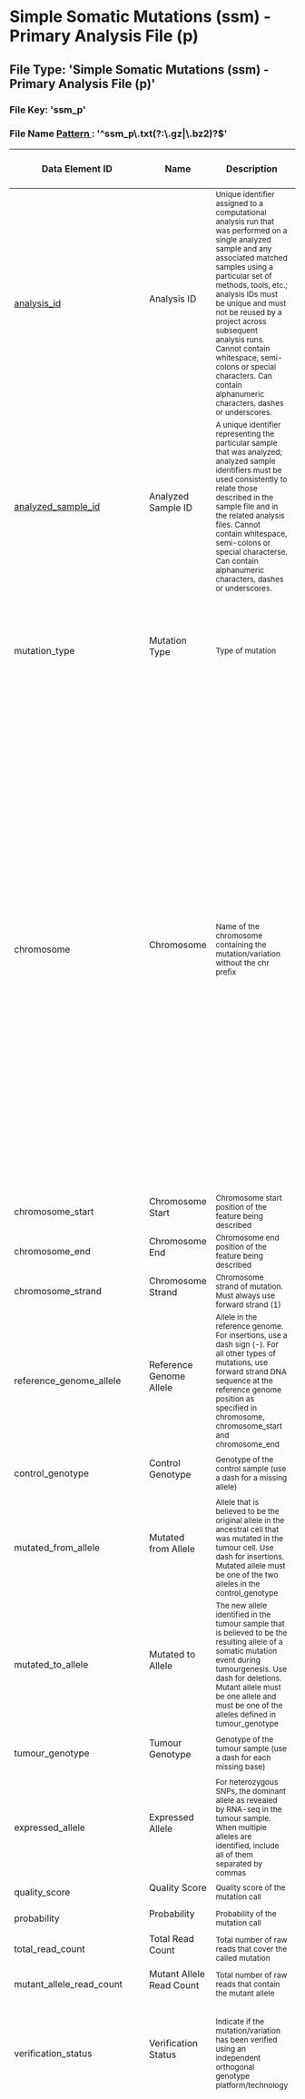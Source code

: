 <h1 class="title">
 Simple Somatic Mutations (ssm) - Primary Analysis File (p)
</h1>
<div id="content-group" class="content-group row nested " style="width:100%">
 <div id="content-group-inner" class="content-group-inner inner">
  <div id="content-region" class="content-region row nested">
   <div id="content-region-inner" class="content-region-inner inner">
    <a name="main-content-area" id="main-content-area">
    </a>
    <div id="content-inner" class="content-inner block">
     <div id="content-inner-inner" class="content-inner-inner inner">
      <div id="content-content" class="content-content">
       <div id="node-6286" class="node odd full-node node-type-book">
        <div class="inner">
         <div class="content clearfix">
          <div class="file-spec">
           <h2>
            <a name="Simple Somatic Mutations ssm - Primary Analysis File p">
            </a>
            File Type: &#39;Simple Somatic Mutations (ssm) - Primary Analysis File (p)&#39;
           </h2>
           <h3>
            File Key: &#39;ssm_p&#39;
           </h3>
           <h3>
            File Name
            <a href="https://docs.oracle.com/javase/6/docs/api/java/util/regex/Pattern.html#sum" target="_blank">
             Pattern
            </a>
            : &#39;^ssm_p\.txt(?:\.gz|\.bz2)?$&#39;
           </h3>
           <div class="preamble">
           </div>
           <table class="table table-condensed table-hover sortable">
            <thead>
             <tr>
              <th sortkey="0" value="Data Element ID">
               Data Element ID
              </th>
              <th sortkey="1" value="Name">
               Name
              </th>
              <th sortkey="2" value="Description">
               Description
              </th>
              <th sortkey="3" value="Data Type">
               Data Type
              </th>
              <th sortkey="4" value="CV Codes">
               CV Codes
              </th>
              <th sortkey="5" value="Required?">
               Required?
              </th>
              <th sortkey="6" value="N/A Code Valid?">
               N/A Code Valid?
              </th>
              <th sortkey="7" value="Controlled Access?">
               Controlled Access?
              </th>
              <th sortkey="8" value="Regexp">
               Regexp
              </th>
              <th sortkey="9" value="Example">
               Example
              </th>
             </tr>
            </thead>
            <tbody>
             <tr class="identifier-element success pbi-avoid">
              <td class="element-name" value="analysis_id">
               <a href="#ssm_p">
                analysis_id
               </a>
              </td>
              <td class="element-display-name" value="Analysis ID&lt;/p&gt;
&lt;p&gt;">
               Analysis ID
               <p>
               </p>
              </td>
              <td class="element-description" value="Unique identifier assigned to a computational analysis run that was performed on a single analyzed sample and any associated matched samples using a particular set of methods, tools, etc.; analysis IDs must be unique and must not be reused by a project across subsequent analysis runs. Cannot contain whitespace, semi-colons or special characters. Can contain alphanumeric characters, dashes or underscores.">
               <small>
                Unique identifier assigned to a computational analysis run that was performed on a single analyzed sample and any associated matched samples using a particular set of methods, tools, etc.; analysis IDs must be unique and must not be reused by a project across subsequent analysis runs. Cannot contain whitespace, semi-colons or special characters. Can contain alphanumeric characters, dashes or underscores.
               </small>
              </td>
              <td class="datatype text" value="TEXT">
               TEXT
              </td>
              <td class="codes na" value="N/A">
               N/A
              </td>
              <td class="bool istrue" value="Required">
               <span title="Data element requires a value" class="label label-success">
                Required
               </span>
              </td>
              <td class="bool isfalse" value="N/A Invalid">
               <span title="INVALID if value set to codes -888 (N/A) or -777 (Verified Unknown)" class="label label-important">
                N/A Invalid
               </span>
              </td>
              <td class="bool isfalse" value="Open Access">
               <span title="Open access data element" class="label label-success">
                Open Access
               </span>
              </td>
              <td class="element-regexp" value="^([\w+\-\_]+)$">
               <small>
                ^([\w+\-\_]+)$
               </small>
              </td>
              <td class="element-example" value="hnc_12 CCG_34_94583 BRCA47832-3239">
               <small>
                <ul>
                 <li>
                  hnc_12
                 </li>
                 <li>
                  CCG_34_94583
                 </li>
                 <li>
                  BRCA47832-3239
                 </li>
                </ul>
                <p>
                </p>
               </small>
              </td>
             </tr>
             <tr class="identifier-element success pbi-avoid">
              <td class="element-name" value="analyzed_sample_id">
               <a href="#sample">
                analyzed_sample_id
               </a>
              </td>
              <td class="element-display-name" value="Analyzed Sample ID&lt;/p&gt;
&lt;p&gt;">
               Analyzed Sample ID
               <p>
               </p>
              </td>
              <td class="element-description" value="A unique identifier representing the particular sample that was analyzed; analyzed sample identifiers must be used consistently to relate those described in the sample file and in the related analysis files. Cannot contain whitespace, semi-colons or special characterse. Can contain alphanumeric characters, dashes or underscores.">
               <small>
                A unique identifier representing the particular sample that was analyzed; analyzed sample identifiers must be used consistently to relate those described in the sample file and in the related analysis files. Cannot contain whitespace, semi-colons or special characterse. Can contain alphanumeric characters, dashes or underscores.
               </small>
              </td>
              <td class="datatype text" value="TEXT">
               TEXT
              </td>
              <td class="codes na" value="N/A">
               N/A
              </td>
              <td class="bool istrue" value="Required">
               <span title="Data element requires a value" class="label label-success">
                Required
               </span>
              </td>
              <td class="bool isfalse" value="N/A Invalid">
               <span title="INVALID if value set to codes -888 (N/A) or -777 (Verified Unknown)" class="label label-important">
                N/A Invalid
               </span>
              </td>
              <td class="bool isfalse" value="Open Access">
               <span title="Open access data element" class="label label-success">
                Open Access
               </span>
              </td>
              <td class="element-regexp" value="^([\w+\-\_]+)$">
               <small>
                ^([\w+\-\_]+)$
               </small>
              </td>
              <td class="element-example" value="hnc_12 CCG_34_94583 BRCA47832-3239">
               <small>
                <ul>
                 <li>
                  hnc_12
                 </li>
                 <li>
                  CCG_34_94583
                 </li>
                 <li>
                  BRCA47832-3239
                 </li>
                </ul>
                <p>
                </p>
               </small>
              </td>
             </tr>
             <tr class="required-element info pbi-avoid">
              <td class="element-name" value="mutation_type">
               mutation_type
              </td>
              <td class="element-display-name" value="Mutation Type&lt;/p&gt;
&lt;p&gt;">
               Mutation Type
               <p>
               </p>
              </td>
              <td class="element-description" value="Type of mutation">
               <small>
                Type of mutation
               </small>
              </td>
              <td class="datatype cv" value="CV">
               CV
              </td>
              <td class="codes inplace" value="[ssm_p.0.mutation_type.v1]1single base substitution2insertion of &lt;=200bp3deletion of &lt;=200bp4multiple base substitution (&gt;=2bp and &lt;=200bp)">
               <div class="link">
                <small>
                 [
                 <a href="#ssm_p.0.mutation_type.v1">
                  ssm_p.0.mutation_type.v1
                 </a>
                 ]
                </small>
               </div>
               <div class="list">
                <dl class="codes-list" title="ssm_p.0.mutation_type.v1">
                 <dt>
                  <small>
                   1
                  </small>
                 </dt>
                 <dd>
                  <small>
                   single base substitution
                  </small>
                 </dd>
                 <dt>
                  <small>
                   2
                  </small>
                 </dt>
                 <dd>
                  <small>
                   insertion of &lt;=200bp
                  </small>
                 </dd>
                 <dt>
                  <small>
                   3
                  </small>
                 </dt>
                 <dd>
                  <small>
                   deletion of &lt;=200bp
                  </small>
                 </dd>
                 <dt>
                  <small>
                   4
                  </small>
                 </dt>
                 <dd>
                  <small>
                   multiple base substitution (&gt;=2bp and &lt;=200bp)
                  </small>
                 </dd>
                </dl>
               </div>
              </td>
              <td class="bool istrue" value="Required">
               <span title="Data element requires a value" class="label label-success">
                Required
               </span>
              </td>
              <td class="bool isfalse" value="N/A Invalid">
               <span title="INVALID if value set to codes -888 (N/A) or -777 (Verified Unknown)" class="label label-important">
                N/A Invalid
               </span>
              </td>
              <td class="bool isfalse" value="Open Access">
               <span title="Open access data element" class="label label-success">
                Open Access
               </span>
              </td>
              <td class="element-regexp" value="">
               <small>
               </small>
              </td>
              <td class="element-example" value="">
               <small>
                <ul>
                </ul>
                <p>
                </p>
               </small>
              </td>
             </tr>
             <tr class="required-element info pbi-avoid">
              <td class="element-name" value="chromosome">
               chromosome
              </td>
              <td class="element-display-name" value="Chromosome&lt;/p&gt;
&lt;p&gt;">
               Chromosome
               <p>
               </p>
              </td>
              <td class="element-description" value="Name of the chromosome containing the mutation/variation without the chr prefix">
               <small>
                Name of the chromosome containing the mutation/variation without the chr prefix
               </small>
              </td>
              <td class="datatype cv" value="CV">
               CV
              </td>
              <td class="codes appendix" value="[GLOBAL.0.chromosome.v3]YYXXMTMT1122334455667788991010111112121313141415151616171718181919202021212222">
               <div class="link">
                <small>
                 [
                 <a href="#GLOBAL.0.chromosome.v3">
                  GLOBAL.0.chromosome.v3
                 </a>
                 ]
                </small>
               </div>
               <div class="list">
                <dl class="codes-list" title="GLOBAL.0.chromosome.v3">
                 <dt>
                  <small>
                   Y
                  </small>
                 </dt>
                 <dd>
                  <small>
                   Y
                  </small>
                 </dd>
                 <dt>
                  <small>
                   X
                  </small>
                 </dt>
                 <dd>
                  <small>
                   X
                  </small>
                 </dd>
                 <dt>
                  <small>
                   MT
                  </small>
                 </dt>
                 <dd>
                  <small>
                   MT
                  </small>
                 </dd>
                 <dt>
                  <small>
                   1
                  </small>
                 </dt>
                 <dd>
                  <small>
                   1
                  </small>
                 </dd>
                 <dt>
                  <small>
                   2
                  </small>
                 </dt>
                 <dd>
                  <small>
                   2
                  </small>
                 </dd>
                 <dt>
                  <small>
                   3
                  </small>
                 </dt>
                 <dd>
                  <small>
                   3
                  </small>
                 </dd>
                 <dt>
                  <small>
                   4
                  </small>
                 </dt>
                 <dd>
                  <small>
                   4
                  </small>
                 </dd>
                 <dt>
                  <small>
                   5
                  </small>
                 </dt>
                 <dd>
                  <small>
                   5
                  </small>
                 </dd>
                 <dt>
                  <small>
                   6
                  </small>
                 </dt>
                 <dd>
                  <small>
                   6
                  </small>
                 </dd>
                 <dt>
                  <small>
                   7
                  </small>
                 </dt>
                 <dd>
                  <small>
                   7
                  </small>
                 </dd>
                 <dt>
                  <small>
                   8
                  </small>
                 </dt>
                 <dd>
                  <small>
                   8
                  </small>
                 </dd>
                 <dt>
                  <small>
                   9
                  </small>
                 </dt>
                 <dd>
                  <small>
                   9
                  </small>
                 </dd>
                 <dt>
                  <small>
                   10
                  </small>
                 </dt>
                 <dd>
                  <small>
                   10
                  </small>
                 </dd>
                 <dt>
                  <small>
                   11
                  </small>
                 </dt>
                 <dd>
                  <small>
                   11
                  </small>
                 </dd>
                 <dt>
                  <small>
                   12
                  </small>
                 </dt>
                 <dd>
                  <small>
                   12
                  </small>
                 </dd>
                 <dt>
                  <small>
                   13
                  </small>
                 </dt>
                 <dd>
                  <small>
                   13
                  </small>
                 </dd>
                 <dt>
                  <small>
                   14
                  </small>
                 </dt>
                 <dd>
                  <small>
                   14
                  </small>
                 </dd>
                 <dt>
                  <small>
                   15
                  </small>
                 </dt>
                 <dd>
                  <small>
                   15
                  </small>
                 </dd>
                 <dt>
                  <small>
                   16
                  </small>
                 </dt>
                 <dd>
                  <small>
                   16
                  </small>
                 </dd>
                 <dt>
                  <small>
                   17
                  </small>
                 </dt>
                 <dd>
                  <small>
                   17
                  </small>
                 </dd>
                 <dt>
                  <small>
                   18
                  </small>
                 </dt>
                 <dd>
                  <small>
                   18
                  </small>
                 </dd>
                 <dt>
                  <small>
                   19
                  </small>
                 </dt>
                 <dd>
                  <small>
                   19
                  </small>
                 </dd>
                 <dt>
                  <small>
                   20
                  </small>
                 </dt>
                 <dd>
                  <small>
                   20
                  </small>
                 </dd>
                 <dt>
                  <small>
                   21
                  </small>
                 </dt>
                 <dd>
                  <small>
                   21
                  </small>
                 </dd>
                 <dt>
                  <small>
                   22
                  </small>
                 </dt>
                 <dd>
                  <small>
                   22
                  </small>
                 </dd>
                </dl>
               </div>
              </td>
              <td class="bool istrue" value="Required">
               <span title="Data element requires a value" class="label label-success">
                Required
               </span>
              </td>
              <td class="bool isfalse" value="N/A Invalid">
               <span title="INVALID if value set to codes -888 (N/A) or -777 (Verified Unknown)" class="label label-important">
                N/A Invalid
               </span>
              </td>
              <td class="bool isfalse" value="Open Access">
               <span title="Open access data element" class="label label-success">
                Open Access
               </span>
              </td>
              <td class="element-regexp" value="">
               <small>
               </small>
              </td>
              <td class="element-example" value="">
               <small>
                <ul>
                </ul>
                <p>
                </p>
               </small>
              </td>
             </tr>
             <tr class="required-element info pbi-avoid">
              <td class="element-name" value="chromosome_start">
               chromosome_start
              </td>
              <td class="element-display-name" value="Chromosome Start&lt;/p&gt;
&lt;p&gt;">
               Chromosome Start
               <p>
               </p>
              </td>
              <td class="element-description" value="Chromosome start position of the feature being described">
               <small>
                Chromosome start position of the feature being described
               </small>
              </td>
              <td class="datatype integer" value="INTEGER">
               INTEGER
              </td>
              <td class="codes na" value="N/A">
               N/A
              </td>
              <td class="bool istrue" value="Required">
               <span title="Data element requires a value" class="label label-success">
                Required
               </span>
              </td>
              <td class="bool isfalse" value="N/A Invalid">
               <span title="INVALID if value set to codes -888 (N/A) or -777 (Verified Unknown)" class="label label-important">
                N/A Invalid
               </span>
              </td>
              <td class="bool isfalse" value="Open Access">
               <span title="Open access data element" class="label label-success">
                Open Access
               </span>
              </td>
              <td class="element-regexp" value="^(\d+)$">
               <small>
                ^(\d+)$
               </small>
              </td>
              <td class="element-example" value="405343492">
               <small>
                <ul>
                 <li>
                  405343492
                 </li>
                </ul>
                <p>
                </p>
               </small>
              </td>
             </tr>
             <tr class="required-element info pbi-avoid">
              <td class="element-name" value="chromosome_end">
               chromosome_end
              </td>
              <td class="element-display-name" value="Chromosome End&lt;/p&gt;
&lt;p&gt;">
               Chromosome End
               <p>
               </p>
              </td>
              <td class="element-description" value="Chromosome end position of the feature being described">
               <small>
                Chromosome end position of the feature being described
               </small>
              </td>
              <td class="datatype integer" value="INTEGER">
               INTEGER
              </td>
              <td class="codes na" value="N/A">
               N/A
              </td>
              <td class="bool istrue" value="Required">
               <span title="Data element requires a value" class="label label-success">
                Required
               </span>
              </td>
              <td class="bool isfalse" value="N/A Invalid">
               <span title="INVALID if value set to codes -888 (N/A) or -777 (Verified Unknown)" class="label label-important">
                N/A Invalid
               </span>
              </td>
              <td class="bool isfalse" value="Open Access">
               <span title="Open access data element" class="label label-success">
                Open Access
               </span>
              </td>
              <td class="element-regexp" value="^(\d+)$">
               <small>
                ^(\d+)$
               </small>
              </td>
              <td class="element-example" value="405343499">
               <small>
                <ul>
                 <li>
                  405343499
                 </li>
                </ul>
                <p>
                </p>
               </small>
              </td>
             </tr>
             <tr class="required-element info pbi-avoid">
              <td class="element-name" value="chromosome_strand">
               chromosome_strand
              </td>
              <td class="element-display-name" value="Chromosome Strand&lt;/p&gt;
&lt;p&gt;">
               Chromosome Strand
               <p>
               </p>
              </td>
              <td class="element-description" value="Chromosome strand of mutation. Must always use forward strand (1)">
               <small>
                Chromosome strand of mutation. Must always use forward strand (1)
               </small>
              </td>
              <td class="datatype integer" value="INTEGER">
               INTEGER
              </td>
              <td class="codes na" value="N/A">
               N/A
              </td>
              <td class="bool istrue" value="Required">
               <span title="Data element requires a value" class="label label-success">
                Required
               </span>
              </td>
              <td class="bool isfalse" value="N/A Invalid">
               <span title="INVALID if value set to codes -888 (N/A) or -777 (Verified Unknown)" class="label label-important">
                N/A Invalid
               </span>
              </td>
              <td class="bool isfalse" value="Open Access">
               <span title="Open access data element" class="label label-success">
                Open Access
               </span>
              </td>
              <td class="element-regexp" value="^(1)$">
               <small>
                ^(1)$
               </small>
              </td>
              <td class="element-example" value="1">
               <small>
                <ul>
                 <li>
                  1
                 </li>
                </ul>
                <p>
                </p>
               </small>
              </td>
             </tr>
             <tr class="required-element info pbi-avoid">
              <td class="element-name" value="reference_genome_allele">
               reference_genome_allele
              </td>
              <td class="element-display-name" value="Reference Genome Allele&lt;/p&gt;
&lt;p&gt;">
               Reference Genome Allele
               <p>
               </p>
              </td>
              <td class="element-description" value="Allele in the reference genome. For insertions, use a dash sign (-). For all other types of mutations, use forward strand DNA sequence at the reference genome position as specified in chromosome, chromosome_start and chromosome_end">
               <small>
                Allele in the reference genome. For insertions, use a dash sign (-). For all other types of mutations, use forward strand DNA sequence at the reference genome position as specified in chromosome, chromosome_start and chromosome_end
               </small>
              </td>
              <td class="datatype text" value="TEXT">
               TEXT
              </td>
              <td class="codes na" value="N/A">
               N/A
              </td>
              <td class="bool istrue" value="Required">
               <span title="Data element requires a value" class="label label-success">
                Required
               </span>
              </td>
              <td class="bool isfalse" value="N/A Invalid">
               <span title="INVALID if value set to codes -888 (N/A) or -777 (Verified Unknown)" class="label label-important">
                N/A Invalid
               </span>
              </td>
              <td class="bool isfalse" value="Open Access">
               <span title="Open access data element" class="label label-success">
                Open Access
               </span>
              </td>
              <td class="element-regexp" value="(?iu)^([ATGC\-]+$){1,200}">
               <small>
                (?iu)^([ATGC\-]+$){1,200}
               </small>
              </td>
              <td class="element-example" value="GA - TCTT">
               <small>
                <ul>
                 <li>
                  GA
                 </li>
                 <li>
                  -
                 </li>
                 <li>
                  TCTT
                 </li>
                </ul>
                <p>
                </p>
               </small>
              </td>
             </tr>
             <tr class="required-element info pbi-avoid">
              <td class="element-name" value="control_genotype">
               control_genotype
              </td>
              <td class="element-display-name" value="Control Genotype&lt;/p&gt;
&lt;p&gt;">
               Control Genotype
               <p>
               </p>
              </td>
              <td class="element-description" value="Genotype of the control sample (use a dash for a missing allele)">
               <small>
                Genotype of the control sample (use a dash for a missing allele)
               </small>
              </td>
              <td class="datatype text" value="TEXT">
               TEXT
              </td>
              <td class="codes na" value="N/A">
               N/A
              </td>
              <td class="bool istrue" value="Required">
               <span title="Data element requires a value" class="label label-success">
                Required
               </span>
              </td>
              <td class="bool isfalse" value="N/A Invalid">
               <span title="INVALID if value set to codes -888 (N/A) or -777 (Verified Unknown)" class="label label-important">
                N/A Invalid
               </span>
              </td>
              <td class="bool istrue" value="Controlled">
               <span title="Controlled access data element" class="label label-important">
                Controlled
               </span>
              </td>
              <td class="element-regexp" value="(?iu)^([ATGC\-]+/[ATGC\-]+)$">
               <small>
                (?iu)^([ATGC\-]+/[ATGC\-]+)$
               </small>
              </td>
              <td class="element-example" value="GA/GA -/- TCTT/TCTT">
               <small>
                <ul>
                 <li>
                  GA/GA
                 </li>
                 <li>
                  -/-
                 </li>
                 <li>
                  TCTT/TCTT
                 </li>
                </ul>
                <p>
                </p>
               </small>
              </td>
             </tr>
             <tr class="required-element info pbi-avoid">
              <td class="element-name" value="mutated_from_allele">
               mutated_from_allele
              </td>
              <td class="element-display-name" value="Mutated from Allele&lt;/p&gt;
&lt;p&gt;">
               Mutated from Allele
               <p>
               </p>
              </td>
              <td class="element-description" value="Allele that is believed to be the original allele in the ancestral cell that was mutated in the tumour cell. Use dash for insertions. Mutated allele must be one of the two alleles in the control_genotype">
               <small>
                Allele that is believed to be the original allele in the ancestral cell that was mutated in the tumour cell. Use dash for insertions. Mutated allele must be one of the two alleles in the control_genotype
               </small>
              </td>
              <td class="datatype text" value="TEXT">
               TEXT
              </td>
              <td class="codes na" value="N/A">
               N/A
              </td>
              <td class="bool istrue" value="Required">
               <span title="Data element requires a value" class="label label-success">
                Required
               </span>
              </td>
              <td class="bool isfalse" value="N/A Invalid">
               <span title="INVALID if value set to codes -888 (N/A) or -777 (Verified Unknown)" class="label label-important">
                N/A Invalid
               </span>
              </td>
              <td class="bool istrue" value="Controlled">
               <span title="Controlled access data element" class="label label-important">
                Controlled
               </span>
              </td>
              <td class="element-regexp" value="(?iu)^([ATGC\-]+$){1,200}">
               <small>
                (?iu)^([ATGC\-]+$){1,200}
               </small>
              </td>
              <td class="element-example" value="GA - TCTT">
               <small>
                <ul>
                 <li>
                  GA
                 </li>
                 <li>
                  -
                 </li>
                 <li>
                  TCTT
                 </li>
                </ul>
                <p>
                </p>
               </small>
              </td>
             </tr>
             <tr class="required-element info pbi-avoid">
              <td class="element-name" value="mutated_to_allele">
               mutated_to_allele
              </td>
              <td class="element-display-name" value="Mutated to Allele&lt;/p&gt;
&lt;p&gt;">
               Mutated to Allele
               <p>
               </p>
              </td>
              <td class="element-description" value="The new allele identified in the tumour sample that is believed to be the resulting allele of a somatic mutation event during tumourgenesis. Use dash for deletions. Mutant allele must be one allele and must be one of the alleles defined in tumour_genotype">
               <small>
                The new allele identified in the tumour sample that is believed to be the resulting allele of a somatic mutation event during tumourgenesis. Use dash for deletions. Mutant allele must be one allele and must be one of the alleles defined in tumour_genotype
               </small>
              </td>
              <td class="datatype text" value="TEXT">
               TEXT
              </td>
              <td class="codes na" value="N/A">
               N/A
              </td>
              <td class="bool istrue" value="Required">
               <span title="Data element requires a value" class="label label-success">
                Required
               </span>
              </td>
              <td class="bool isfalse" value="N/A Invalid">
               <span title="INVALID if value set to codes -888 (N/A) or -777 (Verified Unknown)" class="label label-important">
                N/A Invalid
               </span>
              </td>
              <td class="bool isfalse" value="Open Access">
               <span title="Open access data element" class="label label-success">
                Open Access
               </span>
              </td>
              <td class="element-regexp" value="(?iu)^([ATGC\-]+$){1,200}">
               <small>
                (?iu)^([ATGC\-]+$){1,200}
               </small>
              </td>
              <td class="element-example" value="- T">
               <small>
                <ul>
                 <li>
                  -
                 </li>
                 <li>
                  T
                 </li>
                </ul>
                <p>
                </p>
               </small>
              </td>
             </tr>
             <tr class="required-element info pbi-avoid">
              <td class="element-name" value="tumour_genotype">
               tumour_genotype
              </td>
              <td class="element-display-name" value="Tumour Genotype&lt;/p&gt;
&lt;p&gt;">
               Tumour Genotype
               <p>
               </p>
              </td>
              <td class="element-description" value="Genotype of the tumour sample (use a dash for each missing base)">
               <small>
                Genotype of the tumour sample (use a dash for each missing base)
               </small>
              </td>
              <td class="datatype text" value="TEXT">
               TEXT
              </td>
              <td class="codes na" value="N/A">
               N/A
              </td>
              <td class="bool istrue" value="Required">
               <span title="Data element requires a value" class="label label-success">
                Required
               </span>
              </td>
              <td class="bool isfalse" value="N/A Invalid">
               <span title="INVALID if value set to codes -888 (N/A) or -777 (Verified Unknown)" class="label label-important">
                N/A Invalid
               </span>
              </td>
              <td class="bool istrue" value="Controlled">
               <span title="Controlled access data element" class="label label-important">
                Controlled
               </span>
              </td>
              <td class="element-regexp" value="(?iu)^([ATGC\-]+/[ATGC\-]+(([/{1}][ATGC\-]+){0,2})?+)$">
               <small>
                (?iu)^([ATGC\-]+/[ATGC\-]+(([/{1}][ATGC\-]+){0,2})?+)$
               </small>
              </td>
              <td class="element-example" value="GA/- -/T TCTT/-">
               <small>
                <ul>
                 <li>
                  GA/-
                 </li>
                 <li>
                  -/T
                 </li>
                 <li>
                  TCTT/-
                 </li>
                </ul>
                <p>
                </p>
               </small>
              </td>
             </tr>
             <tr class="required-element info pbi-avoid">
              <td class="element-name" value="expressed_allele">
               expressed_allele
              </td>
              <td class="element-display-name" value="Expressed Allele&lt;/p&gt;
&lt;p&gt;">
               Expressed Allele
               <p>
               </p>
              </td>
              <td class="element-description" value="For heterozygous SNPs, the dominant allele as revealed by RNA-seq in the tumour sample. When multiple alleles are identified, include all of them separated by commas">
               <small>
                For heterozygous SNPs, the dominant allele as revealed by RNA-seq in the tumour sample. When multiple alleles are identified, include all of them separated by commas
               </small>
              </td>
              <td class="datatype text" value="TEXT">
               TEXT
              </td>
              <td class="codes na" value="N/A">
               N/A
              </td>
              <td class="bool istrue" value="Required">
               <span title="Data element requires a value" class="label label-success">
                Required
               </span>
              </td>
              <td class="bool istrue" value="N/A Valid">
               <span title="VALID if value set to codes -888 (N/A) or -777 (Verified Unknown)" class="label label-success">
                N/A Valid
               </span>
              </td>
              <td class="bool istrue" value="Controlled">
               <span title="Controlled access data element" class="label label-important">
                Controlled
               </span>
              </td>
              <td class="element-regexp" value="(?iu)^([ATGC\-]+(([,{1}][ATGC\-]+){1,3})?+)$">
               <small>
                (?iu)^([ATGC\-]+(([,{1}][ATGC\-]+){1,3})?+)$
               </small>
              </td>
              <td class="element-example" value="ACGT">
               <small>
                <ul>
                 <li>
                  AC
                 </li>
                 <li>
                  GT
                 </li>
                </ul>
                <p>
                </p>
               </small>
              </td>
             </tr>
             <tr class="optional-element pbi-avoid">
              <td class="element-name" value="quality_score">
               quality_score
              </td>
              <td class="element-display-name" value="Quality Score&lt;/p&gt;
&lt;p&gt;">
               Quality Score
               <p>
               </p>
              </td>
              <td class="element-description" value="Quality score of the mutation call">
               <small>
                Quality score of the mutation call
               </small>
              </td>
              <td class="datatype decimal" value="DECIMAL">
               DECIMAL
              </td>
              <td class="codes na" value="N/A">
               N/A
              </td>
              <td class="bool isfalse" value="Optional">
               <span title="Value optional, VALID if value is set to NULL code -999" class="label">
                Optional
               </span>
              </td>
              <td class="bool isna" value="">
               <span class="label">
               </span>
              </td>
              <td class="bool isfalse" value="Open Access">
               <span title="Open access data element" class="label label-success">
                Open Access
               </span>
              </td>
              <td class="element-regexp" value="">
               <small>
               </small>
              </td>
              <td class="element-example" value="">
               <small>
                <ul>
                </ul>
                <p>
                </p>
               </small>
              </td>
             </tr>
             <tr class="optional-element pbi-avoid">
              <td class="element-name" value="probability">
               probability
              </td>
              <td class="element-display-name" value="Probability&lt;/p&gt;
&lt;p&gt;">
               Probability
               <p>
               </p>
              </td>
              <td class="element-description" value="Probability of the mutation call">
               <small>
                Probability of the mutation call
               </small>
              </td>
              <td class="datatype decimal" value="DECIMAL">
               DECIMAL
              </td>
              <td class="codes na" value="N/A">
               N/A
              </td>
              <td class="bool isfalse" value="Optional">
               <span title="Value optional, VALID if value is set to NULL code -999" class="label">
                Optional
               </span>
              </td>
              <td class="bool isna" value="">
               <span class="label">
               </span>
              </td>
              <td class="bool isfalse" value="Open Access">
               <span title="Open access data element" class="label label-success">
                Open Access
               </span>
              </td>
              <td class="element-regexp" value="">
               <small>
               </small>
              </td>
              <td class="element-example" value="">
               <small>
                <ul>
                </ul>
                <p>
                </p>
               </small>
              </td>
             </tr>
             <tr class="required-element info pbi-avoid">
              <td class="element-name" value="total_read_count">
               total_read_count
              </td>
              <td class="element-display-name" value="Total Read Count&lt;/p&gt;
&lt;p&gt;">
               Total Read Count
               <p>
               </p>
              </td>
              <td class="element-description" value="Total number of raw reads that cover the called mutation">
               <small>
                Total number of raw reads that cover the called mutation
               </small>
              </td>
              <td class="datatype integer" value="INTEGER">
               INTEGER
              </td>
              <td class="codes na" value="N/A">
               N/A
              </td>
              <td class="bool istrue" value="Required">
               <span title="Data element requires a value" class="label label-success">
                Required
               </span>
              </td>
              <td class="bool isfalse" value="N/A Invalid">
               <span title="INVALID if value set to codes -888 (N/A) or -777 (Verified Unknown)" class="label label-important">
                N/A Invalid
               </span>
              </td>
              <td class="bool isfalse" value="Open Access">
               <span title="Open access data element" class="label label-success">
                Open Access
               </span>
              </td>
              <td class="element-regexp" value="">
               <small>
               </small>
              </td>
              <td class="element-example" value="">
               <small>
                <ul>
                </ul>
                <p>
                </p>
               </small>
              </td>
             </tr>
             <tr class="required-element info pbi-avoid">
              <td class="element-name" value="mutant_allele_read_count">
               mutant_allele_read_count
              </td>
              <td class="element-display-name" value="Mutant Allele Read Count&lt;/p&gt;
&lt;p&gt;">
               Mutant Allele Read Count
               <p>
               </p>
              </td>
              <td class="element-description" value="Total number of raw reads that contain the mutant allele">
               <small>
                Total number of raw reads that contain the mutant allele
               </small>
              </td>
              <td class="datatype integer" value="INTEGER">
               INTEGER
              </td>
              <td class="codes na" value="N/A">
               N/A
              </td>
              <td class="bool istrue" value="Required">
               <span title="Data element requires a value" class="label label-success">
                Required
               </span>
              </td>
              <td class="bool isfalse" value="N/A Invalid">
               <span title="INVALID if value set to codes -888 (N/A) or -777 (Verified Unknown)" class="label label-important">
                N/A Invalid
               </span>
              </td>
              <td class="bool isfalse" value="Open Access">
               <span title="Open access data element" class="label label-success">
                Open Access
               </span>
              </td>
              <td class="element-regexp" value="">
               <small>
               </small>
              </td>
              <td class="element-example" value="">
               <small>
                <ul>
                </ul>
                <p>
                </p>
               </small>
              </td>
             </tr>
             <tr class="required-element info pbi-avoid">
              <td class="element-name" value="verification_status">
               verification_status
              </td>
              <td class="element-display-name" value="Verification Status&lt;/p&gt;
&lt;p&gt;">
               Verification Status
               <p>
               </p>
              </td>
              <td class="element-description" value="Indicate if the mutation/variation has been verified using an independent orthogonal genotype platform/technology">
               <small>
                Indicate if the mutation/variation has been verified using an independent orthogonal genotype platform/technology
               </small>
              </td>
              <td class="datatype cv" value="CV">
               CV
              </td>
              <td class="codes inplace" value="[GLOBAL.0.verification_status.v2]1tested and verified2not tested3tested and verified to be false4tested and inconclusive">
               <div class="link">
                <small>
                 [
                 <a href="#GLOBAL.0.verification_status.v2">
                  GLOBAL.0.verification_status.v2
                 </a>
                 ]
                </small>
               </div>
               <div class="list">
                <dl class="codes-list" title="GLOBAL.0.verification_status.v2">
                 <dt>
                  <small>
                   1
                  </small>
                 </dt>
                 <dd>
                  <small>
                   tested and verified
                  </small>
                 </dd>
                 <dt>
                  <small>
                   2
                  </small>
                 </dt>
                 <dd>
                  <small>
                   not tested
                  </small>
                 </dd>
                 <dt>
                  <small>
                   3
                  </small>
                 </dt>
                 <dd>
                  <small>
                   tested and verified to be false
                  </small>
                 </dd>
                 <dt>
                  <small>
                   4
                  </small>
                 </dt>
                 <dd>
                  <small>
                   tested and inconclusive
                  </small>
                 </dd>
                </dl>
               </div>
              </td>
              <td class="bool istrue" value="Required">
               <span title="Data element requires a value" class="label label-success">
                Required
               </span>
              </td>
              <td class="bool isfalse" value="N/A Invalid">
               <span title="INVALID if value set to codes -888 (N/A) or -777 (Verified Unknown)" class="label label-important">
                N/A Invalid
               </span>
              </td>
              <td class="bool isfalse" value="Open Access">
               <span title="Open access data element" class="label label-success">
                Open Access
               </span>
              </td>
              <td class="element-regexp" value="">
               <small>
               </small>
              </td>
              <td class="element-example" value="">
               <small>
                <ul>
                </ul>
                <p>
                </p>
               </small>
              </td>
             </tr>
             <tr class="required-element info pbi-avoid">
              <td class="element-name" value="verification_platform">
               verification_platform
              </td>
              <td class="element-display-name" value="Verification Platform&lt;/p&gt;
&lt;p&gt;">
               Verification Platform
               <p>
               </p>
              </td>
              <td class="element-description" value="Identifier of orthogonal platform or technology used to confirm that the mutation/variant is true; identifier should be taken from controlled vocabulary list of platforms recognized by the DCC and should directly correspond to the particular technology (including version) used. If no appropriate term exists for a given platform, please contact the DCC to request an addition to the CV terms.">
               <small>
                Identifier of orthogonal platform or technology used to confirm that the mutation/variant is true; identifier should be taken from controlled vocabulary list of platforms recognized by the DCC and should directly correspond to the particular technology (including version) used. If no appropriate term exists for a given platform, please contact the DCC to request an addition to the CV terms.
               </small>
              </td>
              <td class="datatype cv" value="CV">
               CV
              </td>
              <td class="codes appendix" value="[GLOBAL.0.platform.v1]1PCR2qPCR3capillary sequencing4SOLiD sequencing5Illumina GA sequencing6454 sequencing7Helicos sequencing8Affymetrix Genome-Wide Human SNP Array 6.09Affymetrix Genome-Wide Human SNP Array 5.010Affymetrix Mapping 100K Array Set11Affymetrix Mapping 500K Array Set12Affymetrix Mapping 10K 2.0 Array Set13Affymetrix EMET Plus Premier Pack14Agilent Whole Human Genome Oligo Microarray Kit15Agilent Human Genome 244A16Agilent Human Genome 105A17Agilent Human CNV Association 2x105K18Agilent Human Genome 44K19Agilent Human CGH 1x1M20Agilent Human CGH 2x400K21Agilent Human CGH 4x180K22Agilent Human CGH 8x60K23Agilent Human CNV 2x400K24Agilent Human miRNA Microarray Kit (v2)25Agilent Human CpG Island Microarray Kit26Agilent Human Promoter ChIP-on-chip Microarray Set27Agilent Human SpliceArray28Illumina human1m-duo29Illumina human660w-quad30Illumina humancytosnp-1231Illumina human510s-duo32Illumina humanmethylation2733Illumina goldengate methylation34Illumina HumanHT-12 v4.0 beadchip35Illumina HumanWG-6 v3.0 beadchip36Illumina HumanRef-8 v3.0 beadchip37Illumina microRNA Expression Profiling Panel38Illumina humanht-1639Illumina humanht-1740Nimblegen Human CGH 3x720 Whole-Genome v3.0 Array41Nimblegen Human CGH 2.1M Whole-Genome v2.0D Array42Nimblegen Gene Expression 385K43Nimblegen Gene Expression 4x72K44Nimblegen Gene Expression 12x135K45Nimblegen Human Methylation 2.1M Whole-Genome sets46Nimblegen Human Methylation 385K Whole-Genome sets47Nimblegen CGS48Illumina Human1M OmniQuad chip49PCR and capillary sequencing50Custom-designed gene expression array51Affymetrix HT Human Genome U133A Array Plate Set52Agilent 244K Custom Gene Expression G4502A-07-153Agilent 244K Custom Gene Expression G4502A-07-254Agilent 244K Custom Gene Expression G4502A-07-355Agilent Human Genome CGH Custom Microaary 2x415K56Affymetrix Human U133 Plus PM57Affymetrix Human U133 Plus 2.058Affymetrix Human Exon 1.0 ST59Almac Human CRC60Illumina HiSeq61Affymetrix Human MIP 330K62Affymetrix Human Gene 1.0 ST63Illumina Human Omni1-Quad beadchip64Sequenom MassARRAY65Custom-designed cDNA array66Illumina HumanHap55067Ion Torrent PGM68Illumina GoldenGate Methylation Cancer Panel I69Illumina Infinium HumanMethylation45070Agilent 8 x 15K Human miRNA-specific microarray71M.D. Anderson Reverse Phase Protein Array Core72Microsatellite Instability Analysis73Agilent 244K Custom Gene Expression G4502A-0774Illumina HumanCNV370-Duo v1.0 BeadChip75Illumina HumanOmniExpress BeadChip76PacBio RS sequencing77Affymetrix OncoScan FFPE Express 2.078Illumina MiSeq Personal Sequencer79Affymetrix Human Genome U219 Array Plate80HumanOmni2.5-8 BeadChip Kit">
               <div class="link">
                <small>
                 [
                 <a href="#GLOBAL.0.platform.v1">
                  GLOBAL.0.platform.v1
                 </a>
                 ]
                </small>
               </div>
               <div class="list">
                <dl class="codes-list" title="GLOBAL.0.platform.v1">
                 <dt>
                  <small>
                   1
                  </small>
                 </dt>
                 <dd>
                  <small>
                   PCR
                  </small>
                 </dd>
                 <dt>
                  <small>
                   2
                  </small>
                 </dt>
                 <dd>
                  <small>
                   qPCR
                  </small>
                 </dd>
                 <dt>
                  <small>
                   3
                  </small>
                 </dt>
                 <dd>
                  <small>
                   capillary sequencing
                  </small>
                 </dd>
                 <dt>
                  <small>
                   4
                  </small>
                 </dt>
                 <dd>
                  <small>
                   SOLiD sequencing
                  </small>
                 </dd>
                 <dt>
                  <small>
                   5
                  </small>
                 </dt>
                 <dd>
                  <small>
                   Illumina GA sequencing
                  </small>
                 </dd>
                 <dt>
                  <small>
                   6
                  </small>
                 </dt>
                 <dd>
                  <small>
                   454 sequencing
                  </small>
                 </dd>
                 <dt>
                  <small>
                   7
                  </small>
                 </dt>
                 <dd>
                  <small>
                   Helicos sequencing
                  </small>
                 </dd>
                 <dt>
                  <small>
                   8
                  </small>
                 </dt>
                 <dd>
                  <small>
                   Affymetrix Genome-Wide Human SNP Array 6.0
                  </small>
                 </dd>
                 <dt>
                  <small>
                   9
                  </small>
                 </dt>
                 <dd>
                  <small>
                   Affymetrix Genome-Wide Human SNP Array 5.0
                  </small>
                 </dd>
                 <dt>
                  <small>
                   10
                  </small>
                 </dt>
                 <dd>
                  <small>
                   Affymetrix Mapping 100K Array Set
                  </small>
                 </dd>
                 <dt>
                  <small>
                   11
                  </small>
                 </dt>
                 <dd>
                  <small>
                   Affymetrix Mapping 500K Array Set
                  </small>
                 </dd>
                 <dt>
                  <small>
                   12
                  </small>
                 </dt>
                 <dd>
                  <small>
                   Affymetrix Mapping 10K 2.0 Array Set
                  </small>
                 </dd>
                 <dt>
                  <small>
                   13
                  </small>
                 </dt>
                 <dd>
                  <small>
                   Affymetrix EMET Plus Premier Pack
                  </small>
                 </dd>
                 <dt>
                  <small>
                   14
                  </small>
                 </dt>
                 <dd>
                  <small>
                   Agilent Whole Human Genome Oligo Microarray Kit
                  </small>
                 </dd>
                 <dt>
                  <small>
                   15
                  </small>
                 </dt>
                 <dd>
                  <small>
                   Agilent Human Genome 244A
                  </small>
                 </dd>
                 <dt>
                  <small>
                   16
                  </small>
                 </dt>
                 <dd>
                  <small>
                   Agilent Human Genome 105A
                  </small>
                 </dd>
                 <dt>
                  <small>
                   17
                  </small>
                 </dt>
                 <dd>
                  <small>
                   Agilent Human CNV Association 2x105K
                  </small>
                 </dd>
                 <dt>
                  <small>
                   18
                  </small>
                 </dt>
                 <dd>
                  <small>
                   Agilent Human Genome 44K
                  </small>
                 </dd>
                 <dt>
                  <small>
                   19
                  </small>
                 </dt>
                 <dd>
                  <small>
                   Agilent Human CGH 1x1M
                  </small>
                 </dd>
                 <dt>
                  <small>
                   20
                  </small>
                 </dt>
                 <dd>
                  <small>
                   Agilent Human CGH 2x400K
                  </small>
                 </dd>
                 <dt>
                  <small>
                   21
                  </small>
                 </dt>
                 <dd>
                  <small>
                   Agilent Human CGH 4x180K
                  </small>
                 </dd>
                 <dt>
                  <small>
                   22
                  </small>
                 </dt>
                 <dd>
                  <small>
                   Agilent Human CGH 8x60K
                  </small>
                 </dd>
                 <dt>
                  <small>
                   23
                  </small>
                 </dt>
                 <dd>
                  <small>
                   Agilent Human CNV 2x400K
                  </small>
                 </dd>
                 <dt>
                  <small>
                   24
                  </small>
                 </dt>
                 <dd>
                  <small>
                   Agilent Human miRNA Microarray Kit (v2)
                  </small>
                 </dd>
                 <dt>
                  <small>
                   25
                  </small>
                 </dt>
                 <dd>
                  <small>
                   Agilent Human CpG Island Microarray Kit
                  </small>
                 </dd>
                 <dt>
                  <small>
                   26
                  </small>
                 </dt>
                 <dd>
                  <small>
                   Agilent Human Promoter ChIP-on-chip Microarray Set
                  </small>
                 </dd>
                 <dt>
                  <small>
                   27
                  </small>
                 </dt>
                 <dd>
                  <small>
                   Agilent Human SpliceArray
                  </small>
                 </dd>
                 <dt>
                  <small>
                   28
                  </small>
                 </dt>
                 <dd>
                  <small>
                   Illumina human1m-duo
                  </small>
                 </dd>
                 <dt>
                  <small>
                   29
                  </small>
                 </dt>
                 <dd>
                  <small>
                   Illumina human660w-quad
                  </small>
                 </dd>
                 <dt>
                  <small>
                   30
                  </small>
                 </dt>
                 <dd>
                  <small>
                   Illumina humancytosnp-12
                  </small>
                 </dd>
                 <dt>
                  <small>
                   31
                  </small>
                 </dt>
                 <dd>
                  <small>
                   Illumina human510s-duo
                  </small>
                 </dd>
                 <dt>
                  <small>
                   32
                  </small>
                 </dt>
                 <dd>
                  <small>
                   Illumina humanmethylation27
                  </small>
                 </dd>
                 <dt>
                  <small>
                   33
                  </small>
                 </dt>
                 <dd>
                  <small>
                   Illumina goldengate methylation
                  </small>
                 </dd>
                 <dt>
                  <small>
                   34
                  </small>
                 </dt>
                 <dd>
                  <small>
                   Illumina HumanHT-12 v4.0 beadchip
                  </small>
                 </dd>
                 <dt>
                  <small>
                   35
                  </small>
                 </dt>
                 <dd>
                  <small>
                   Illumina HumanWG-6 v3.0 beadchip
                  </small>
                 </dd>
                 <dt>
                  <small>
                   36
                  </small>
                 </dt>
                 <dd>
                  <small>
                   Illumina HumanRef-8 v3.0 beadchip
                  </small>
                 </dd>
                 <dt>
                  <small>
                   37
                  </small>
                 </dt>
                 <dd>
                  <small>
                   Illumina microRNA Expression Profiling Panel
                  </small>
                 </dd>
                 <dt>
                  <small>
                   38
                  </small>
                 </dt>
                 <dd>
                  <small>
                   Illumina humanht-16
                  </small>
                 </dd>
                 <dt>
                  <small>
                   39
                  </small>
                 </dt>
                 <dd>
                  <small>
                   Illumina humanht-17
                  </small>
                 </dd>
                 <dt>
                  <small>
                   40
                  </small>
                 </dt>
                 <dd>
                  <small>
                   Nimblegen Human CGH 3x720 Whole-Genome v3.0 Array
                  </small>
                 </dd>
                 <dt>
                  <small>
                   41
                  </small>
                 </dt>
                 <dd>
                  <small>
                   Nimblegen Human CGH 2.1M Whole-Genome v2.0D Array
                  </small>
                 </dd>
                 <dt>
                  <small>
                   42
                  </small>
                 </dt>
                 <dd>
                  <small>
                   Nimblegen Gene Expression 385K
                  </small>
                 </dd>
                 <dt>
                  <small>
                   43
                  </small>
                 </dt>
                 <dd>
                  <small>
                   Nimblegen Gene Expression 4x72K
                  </small>
                 </dd>
                 <dt>
                  <small>
                   44
                  </small>
                 </dt>
                 <dd>
                  <small>
                   Nimblegen Gene Expression 12x135K
                  </small>
                 </dd>
                 <dt>
                  <small>
                   45
                  </small>
                 </dt>
                 <dd>
                  <small>
                   Nimblegen Human Methylation 2.1M Whole-Genome sets
                  </small>
                 </dd>
                 <dt>
                  <small>
                   46
                  </small>
                 </dt>
                 <dd>
                  <small>
                   Nimblegen Human Methylation 385K Whole-Genome sets
                  </small>
                 </dd>
                 <dt>
                  <small>
                   47
                  </small>
                 </dt>
                 <dd>
                  <small>
                   Nimblegen CGS
                  </small>
                 </dd>
                 <dt>
                  <small>
                   48
                  </small>
                 </dt>
                 <dd>
                  <small>
                   Illumina Human1M OmniQuad chip
                  </small>
                 </dd>
                 <dt>
                  <small>
                   49
                  </small>
                 </dt>
                 <dd>
                  <small>
                   PCR and capillary sequencing
                  </small>
                 </dd>
                 <dt>
                  <small>
                   50
                  </small>
                 </dt>
                 <dd>
                  <small>
                   Custom-designed gene expression array
                  </small>
                 </dd>
                 <dt>
                  <small>
                   51
                  </small>
                 </dt>
                 <dd>
                  <small>
                   Affymetrix HT Human Genome U133A Array Plate Set
                  </small>
                 </dd>
                 <dt>
                  <small>
                   52
                  </small>
                 </dt>
                 <dd>
                  <small>
                   Agilent 244K Custom Gene Expression G4502A-07-1
                  </small>
                 </dd>
                 <dt>
                  <small>
                   53
                  </small>
                 </dt>
                 <dd>
                  <small>
                   Agilent 244K Custom Gene Expression G4502A-07-2
                  </small>
                 </dd>
                 <dt>
                  <small>
                   54
                  </small>
                 </dt>
                 <dd>
                  <small>
                   Agilent 244K Custom Gene Expression G4502A-07-3
                  </small>
                 </dd>
                 <dt>
                  <small>
                   55
                  </small>
                 </dt>
                 <dd>
                  <small>
                   Agilent Human Genome CGH Custom Microaary 2x415K
                  </small>
                 </dd>
                 <dt>
                  <small>
                   56
                  </small>
                 </dt>
                 <dd>
                  <small>
                   Affymetrix Human U133 Plus PM
                  </small>
                 </dd>
                 <dt>
                  <small>
                   57
                  </small>
                 </dt>
                 <dd>
                  <small>
                   Affymetrix Human U133 Plus 2.0
                  </small>
                 </dd>
                 <dt>
                  <small>
                   58
                  </small>
                 </dt>
                 <dd>
                  <small>
                   Affymetrix Human Exon 1.0 ST
                  </small>
                 </dd>
                 <dt>
                  <small>
                   59
                  </small>
                 </dt>
                 <dd>
                  <small>
                   Almac Human CRC
                  </small>
                 </dd>
                 <dt>
                  <small>
                   60
                  </small>
                 </dt>
                 <dd>
                  <small>
                   Illumina HiSeq
                  </small>
                 </dd>
                 <dt>
                  <small>
                   61
                  </small>
                 </dt>
                 <dd>
                  <small>
                   Affymetrix Human MIP 330K
                  </small>
                 </dd>
                 <dt>
                  <small>
                   62
                  </small>
                 </dt>
                 <dd>
                  <small>
                   Affymetrix Human Gene 1.0 ST
                  </small>
                 </dd>
                 <dt>
                  <small>
                   63
                  </small>
                 </dt>
                 <dd>
                  <small>
                   Illumina Human Omni1-Quad beadchip
                  </small>
                 </dd>
                 <dt>
                  <small>
                   64
                  </small>
                 </dt>
                 <dd>
                  <small>
                   Sequenom MassARRAY
                  </small>
                 </dd>
                 <dt>
                  <small>
                   65
                  </small>
                 </dt>
                 <dd>
                  <small>
                   Custom-designed cDNA array
                  </small>
                 </dd>
                 <dt>
                  <small>
                   66
                  </small>
                 </dt>
                 <dd>
                  <small>
                   Illumina HumanHap550
                  </small>
                 </dd>
                 <dt>
                  <small>
                   67
                  </small>
                 </dt>
                 <dd>
                  <small>
                   Ion Torrent PGM
                  </small>
                 </dd>
                 <dt>
                  <small>
                   68
                  </small>
                 </dt>
                 <dd>
                  <small>
                   Illumina GoldenGate Methylation Cancer Panel I
                  </small>
                 </dd>
                 <dt>
                  <small>
                   69
                  </small>
                 </dt>
                 <dd>
                  <small>
                   Illumina Infinium HumanMethylation450
                  </small>
                 </dd>
                 <dt>
                  <small>
                   70
                  </small>
                 </dt>
                 <dd>
                  <small>
                   Agilent 8 x 15K Human miRNA-specific microarray
                  </small>
                 </dd>
                 <dt>
                  <small>
                   71
                  </small>
                 </dt>
                 <dd>
                  <small>
                   M.D. Anderson Reverse Phase Protein Array Core
                  </small>
                 </dd>
                 <dt>
                  <small>
                   72
                  </small>
                 </dt>
                 <dd>
                  <small>
                   Microsatellite Instability Analysis
                  </small>
                 </dd>
                 <dt>
                  <small>
                   73
                  </small>
                 </dt>
                 <dd>
                  <small>
                   Agilent 244K Custom Gene Expression G4502A-07
                  </small>
                 </dd>
                 <dt>
                  <small>
                   74
                  </small>
                 </dt>
                 <dd>
                  <small>
                   Illumina HumanCNV370-Duo v1.0 BeadChip
                  </small>
                 </dd>
                 <dt>
                  <small>
                   75
                  </small>
                 </dt>
                 <dd>
                  <small>
                   Illumina HumanOmniExpress BeadChip
                  </small>
                 </dd>
                 <dt>
                  <small>
                   76
                  </small>
                 </dt>
                 <dd>
                  <small>
                   PacBio RS sequencing
                  </small>
                 </dd>
                 <dt>
                  <small>
                   77
                  </small>
                 </dt>
                 <dd>
                  <small>
                   Affymetrix OncoScan FFPE Express 2.0
                  </small>
                 </dd>
                 <dt>
                  <small>
                   78
                  </small>
                 </dt>
                 <dd>
                  <small>
                   Illumina MiSeq Personal Sequencer
                  </small>
                 </dd>
                 <dt>
                  <small>
                   79
                  </small>
                 </dt>
                 <dd>
                  <small>
                   Affymetrix Human Genome U219 Array Plate
                  </small>
                 </dd>
                 <dt>
                  <small>
                   80
                  </small>
                 </dt>
                 <dd>
                  <small>
                   HumanOmni2.5-8 BeadChip Kit
                  </small>
                 </dd>
                </dl>
               </div>
              </td>
              <td class="bool istrue" value="Required">
               <span title="Data element requires a value" class="label label-success">
                Required
               </span>
              </td>
              <td class="bool istrue" value="N/A Valid">
               <span title="VALID if value set to codes -888 (N/A) or -777 (Verified Unknown)" class="label label-success">
                N/A Valid
               </span>
              </td>
              <td class="bool isfalse" value="Open Access">
               <span title="Open access data element" class="label label-success">
                Open Access
               </span>
              </td>
              <td class="element-regexp" value="">
               <small>
               </small>
              </td>
              <td class="element-example" value="">
               <small>
                <ul>
                </ul>
                <p>
                </p>
               </small>
              </td>
             </tr>
             <tr class="required-element info pbi-avoid">
              <td class="element-name" value="biological_validation_status">
               biological_validation_status
              </td>
              <td class="element-display-name" value="Biological Validation Status&lt;/p&gt;
&lt;p&gt;">
               Biological Validation Status
               <p>
               </p>
              </td>
              <td class="element-description" value="Indicate if the mutation/variation has been observed in a larger cohort/sample size, and is not an artifact or consequence of sample selection for sequencing">
               <small>
                Indicate if the mutation/variation has been observed in a larger cohort/sample size, and is not an artifact or consequence of sample selection for sequencing
               </small>
              </td>
              <td class="datatype cv" value="CV">
               CV
              </td>
              <td class="codes inplace" value="[GLOBAL.0.biological_validation_status.v3]1tested and valid2not tested3tested and not valid4tested and inconclusive">
               <div class="link">
                <small>
                 [
                 <a href="#GLOBAL.0.biological_validation_status.v3">
                  GLOBAL.0.biological_validation_status.v3
                 </a>
                 ]
                </small>
               </div>
               <div class="list">
                <dl class="codes-list" title="GLOBAL.0.biological_validation_status.v3">
                 <dt>
                  <small>
                   1
                  </small>
                 </dt>
                 <dd>
                  <small>
                   tested and valid
                  </small>
                 </dd>
                 <dt>
                  <small>
                   2
                  </small>
                 </dt>
                 <dd>
                  <small>
                   not tested
                  </small>
                 </dd>
                 <dt>
                  <small>
                   3
                  </small>
                 </dt>
                 <dd>
                  <small>
                   tested and not valid
                  </small>
                 </dd>
                 <dt>
                  <small>
                   4
                  </small>
                 </dt>
                 <dd>
                  <small>
                   tested and inconclusive
                  </small>
                 </dd>
                </dl>
               </div>
              </td>
              <td class="bool istrue" value="Required">
               <span title="Data element requires a value" class="label label-success">
                Required
               </span>
              </td>
              <td class="bool isfalse" value="N/A Invalid">
               <span title="INVALID if value set to codes -888 (N/A) or -777 (Verified Unknown)" class="label label-important">
                N/A Invalid
               </span>
              </td>
              <td class="bool isfalse" value="Open Access">
               <span title="Open access data element" class="label label-success">
                Open Access
               </span>
              </td>
              <td class="element-regexp" value="">
               <small>
               </small>
              </td>
              <td class="element-example" value="">
               <small>
                <ul>
                </ul>
                <p>
                </p>
               </small>
              </td>
             </tr>
             <tr class="required-element info pbi-avoid">
              <td class="element-name" value="biological_validation_platform">
               biological_validation_platform
              </td>
              <td class="element-display-name" value="Biological Validation Platform&lt;/p&gt;
&lt;p&gt;">
               Biological Validation Platform
               <p>
               </p>
              </td>
              <td class="element-description" value="Identifier of assay platform or technology used to validate the mutation/variant">
               <small>
                Identifier of assay platform or technology used to validate the mutation/variant
               </small>
              </td>
              <td class="datatype cv" value="CV">
               CV
              </td>
              <td class="codes appendix" value="[GLOBAL.0.platform.v1]1PCR2qPCR3capillary sequencing4SOLiD sequencing5Illumina GA sequencing6454 sequencing7Helicos sequencing8Affymetrix Genome-Wide Human SNP Array 6.09Affymetrix Genome-Wide Human SNP Array 5.010Affymetrix Mapping 100K Array Set11Affymetrix Mapping 500K Array Set12Affymetrix Mapping 10K 2.0 Array Set13Affymetrix EMET Plus Premier Pack14Agilent Whole Human Genome Oligo Microarray Kit15Agilent Human Genome 244A16Agilent Human Genome 105A17Agilent Human CNV Association 2x105K18Agilent Human Genome 44K19Agilent Human CGH 1x1M20Agilent Human CGH 2x400K21Agilent Human CGH 4x180K22Agilent Human CGH 8x60K23Agilent Human CNV 2x400K24Agilent Human miRNA Microarray Kit (v2)25Agilent Human CpG Island Microarray Kit26Agilent Human Promoter ChIP-on-chip Microarray Set27Agilent Human SpliceArray28Illumina human1m-duo29Illumina human660w-quad30Illumina humancytosnp-1231Illumina human510s-duo32Illumina humanmethylation2733Illumina goldengate methylation34Illumina HumanHT-12 v4.0 beadchip35Illumina HumanWG-6 v3.0 beadchip36Illumina HumanRef-8 v3.0 beadchip37Illumina microRNA Expression Profiling Panel38Illumina humanht-1639Illumina humanht-1740Nimblegen Human CGH 3x720 Whole-Genome v3.0 Array41Nimblegen Human CGH 2.1M Whole-Genome v2.0D Array42Nimblegen Gene Expression 385K43Nimblegen Gene Expression 4x72K44Nimblegen Gene Expression 12x135K45Nimblegen Human Methylation 2.1M Whole-Genome sets46Nimblegen Human Methylation 385K Whole-Genome sets47Nimblegen CGS48Illumina Human1M OmniQuad chip49PCR and capillary sequencing50Custom-designed gene expression array51Affymetrix HT Human Genome U133A Array Plate Set52Agilent 244K Custom Gene Expression G4502A-07-153Agilent 244K Custom Gene Expression G4502A-07-254Agilent 244K Custom Gene Expression G4502A-07-355Agilent Human Genome CGH Custom Microaary 2x415K56Affymetrix Human U133 Plus PM57Affymetrix Human U133 Plus 2.058Affymetrix Human Exon 1.0 ST59Almac Human CRC60Illumina HiSeq61Affymetrix Human MIP 330K62Affymetrix Human Gene 1.0 ST63Illumina Human Omni1-Quad beadchip64Sequenom MassARRAY65Custom-designed cDNA array66Illumina HumanHap55067Ion Torrent PGM68Illumina GoldenGate Methylation Cancer Panel I69Illumina Infinium HumanMethylation45070Agilent 8 x 15K Human miRNA-specific microarray71M.D. Anderson Reverse Phase Protein Array Core72Microsatellite Instability Analysis73Agilent 244K Custom Gene Expression G4502A-0774Illumina HumanCNV370-Duo v1.0 BeadChip75Illumina HumanOmniExpress BeadChip76PacBio RS sequencing77Affymetrix OncoScan FFPE Express 2.078Illumina MiSeq Personal Sequencer79Affymetrix Human Genome U219 Array Plate80HumanOmni2.5-8 BeadChip Kit">
               <div class="link">
                <small>
                 [
                 <a href="#GLOBAL.0.platform.v1">
                  GLOBAL.0.platform.v1
                 </a>
                 ]
                </small>
               </div>
               <div class="list">
                <dl class="codes-list" title="GLOBAL.0.platform.v1">
                 <dt>
                  <small>
                   1
                  </small>
                 </dt>
                 <dd>
                  <small>
                   PCR
                  </small>
                 </dd>
                 <dt>
                  <small>
                   2
                  </small>
                 </dt>
                 <dd>
                  <small>
                   qPCR
                  </small>
                 </dd>
                 <dt>
                  <small>
                   3
                  </small>
                 </dt>
                 <dd>
                  <small>
                   capillary sequencing
                  </small>
                 </dd>
                 <dt>
                  <small>
                   4
                  </small>
                 </dt>
                 <dd>
                  <small>
                   SOLiD sequencing
                  </small>
                 </dd>
                 <dt>
                  <small>
                   5
                  </small>
                 </dt>
                 <dd>
                  <small>
                   Illumina GA sequencing
                  </small>
                 </dd>
                 <dt>
                  <small>
                   6
                  </small>
                 </dt>
                 <dd>
                  <small>
                   454 sequencing
                  </small>
                 </dd>
                 <dt>
                  <small>
                   7
                  </small>
                 </dt>
                 <dd>
                  <small>
                   Helicos sequencing
                  </small>
                 </dd>
                 <dt>
                  <small>
                   8
                  </small>
                 </dt>
                 <dd>
                  <small>
                   Affymetrix Genome-Wide Human SNP Array 6.0
                  </small>
                 </dd>
                 <dt>
                  <small>
                   9
                  </small>
                 </dt>
                 <dd>
                  <small>
                   Affymetrix Genome-Wide Human SNP Array 5.0
                  </small>
                 </dd>
                 <dt>
                  <small>
                   10
                  </small>
                 </dt>
                 <dd>
                  <small>
                   Affymetrix Mapping 100K Array Set
                  </small>
                 </dd>
                 <dt>
                  <small>
                   11
                  </small>
                 </dt>
                 <dd>
                  <small>
                   Affymetrix Mapping 500K Array Set
                  </small>
                 </dd>
                 <dt>
                  <small>
                   12
                  </small>
                 </dt>
                 <dd>
                  <small>
                   Affymetrix Mapping 10K 2.0 Array Set
                  </small>
                 </dd>
                 <dt>
                  <small>
                   13
                  </small>
                 </dt>
                 <dd>
                  <small>
                   Affymetrix EMET Plus Premier Pack
                  </small>
                 </dd>
                 <dt>
                  <small>
                   14
                  </small>
                 </dt>
                 <dd>
                  <small>
                   Agilent Whole Human Genome Oligo Microarray Kit
                  </small>
                 </dd>
                 <dt>
                  <small>
                   15
                  </small>
                 </dt>
                 <dd>
                  <small>
                   Agilent Human Genome 244A
                  </small>
                 </dd>
                 <dt>
                  <small>
                   16
                  </small>
                 </dt>
                 <dd>
                  <small>
                   Agilent Human Genome 105A
                  </small>
                 </dd>
                 <dt>
                  <small>
                   17
                  </small>
                 </dt>
                 <dd>
                  <small>
                   Agilent Human CNV Association 2x105K
                  </small>
                 </dd>
                 <dt>
                  <small>
                   18
                  </small>
                 </dt>
                 <dd>
                  <small>
                   Agilent Human Genome 44K
                  </small>
                 </dd>
                 <dt>
                  <small>
                   19
                  </small>
                 </dt>
                 <dd>
                  <small>
                   Agilent Human CGH 1x1M
                  </small>
                 </dd>
                 <dt>
                  <small>
                   20
                  </small>
                 </dt>
                 <dd>
                  <small>
                   Agilent Human CGH 2x400K
                  </small>
                 </dd>
                 <dt>
                  <small>
                   21
                  </small>
                 </dt>
                 <dd>
                  <small>
                   Agilent Human CGH 4x180K
                  </small>
                 </dd>
                 <dt>
                  <small>
                   22
                  </small>
                 </dt>
                 <dd>
                  <small>
                   Agilent Human CGH 8x60K
                  </small>
                 </dd>
                 <dt>
                  <small>
                   23
                  </small>
                 </dt>
                 <dd>
                  <small>
                   Agilent Human CNV 2x400K
                  </small>
                 </dd>
                 <dt>
                  <small>
                   24
                  </small>
                 </dt>
                 <dd>
                  <small>
                   Agilent Human miRNA Microarray Kit (v2)
                  </small>
                 </dd>
                 <dt>
                  <small>
                   25
                  </small>
                 </dt>
                 <dd>
                  <small>
                   Agilent Human CpG Island Microarray Kit
                  </small>
                 </dd>
                 <dt>
                  <small>
                   26
                  </small>
                 </dt>
                 <dd>
                  <small>
                   Agilent Human Promoter ChIP-on-chip Microarray Set
                  </small>
                 </dd>
                 <dt>
                  <small>
                   27
                  </small>
                 </dt>
                 <dd>
                  <small>
                   Agilent Human SpliceArray
                  </small>
                 </dd>
                 <dt>
                  <small>
                   28
                  </small>
                 </dt>
                 <dd>
                  <small>
                   Illumina human1m-duo
                  </small>
                 </dd>
                 <dt>
                  <small>
                   29
                  </small>
                 </dt>
                 <dd>
                  <small>
                   Illumina human660w-quad
                  </small>
                 </dd>
                 <dt>
                  <small>
                   30
                  </small>
                 </dt>
                 <dd>
                  <small>
                   Illumina humancytosnp-12
                  </small>
                 </dd>
                 <dt>
                  <small>
                   31
                  </small>
                 </dt>
                 <dd>
                  <small>
                   Illumina human510s-duo
                  </small>
                 </dd>
                 <dt>
                  <small>
                   32
                  </small>
                 </dt>
                 <dd>
                  <small>
                   Illumina humanmethylation27
                  </small>
                 </dd>
                 <dt>
                  <small>
                   33
                  </small>
                 </dt>
                 <dd>
                  <small>
                   Illumina goldengate methylation
                  </small>
                 </dd>
                 <dt>
                  <small>
                   34
                  </small>
                 </dt>
                 <dd>
                  <small>
                   Illumina HumanHT-12 v4.0 beadchip
                  </small>
                 </dd>
                 <dt>
                  <small>
                   35
                  </small>
                 </dt>
                 <dd>
                  <small>
                   Illumina HumanWG-6 v3.0 beadchip
                  </small>
                 </dd>
                 <dt>
                  <small>
                   36
                  </small>
                 </dt>
                 <dd>
                  <small>
                   Illumina HumanRef-8 v3.0 beadchip
                  </small>
                 </dd>
                 <dt>
                  <small>
                   37
                  </small>
                 </dt>
                 <dd>
                  <small>
                   Illumina microRNA Expression Profiling Panel
                  </small>
                 </dd>
                 <dt>
                  <small>
                   38
                  </small>
                 </dt>
                 <dd>
                  <small>
                   Illumina humanht-16
                  </small>
                 </dd>
                 <dt>
                  <small>
                   39
                  </small>
                 </dt>
                 <dd>
                  <small>
                   Illumina humanht-17
                  </small>
                 </dd>
                 <dt>
                  <small>
                   40
                  </small>
                 </dt>
                 <dd>
                  <small>
                   Nimblegen Human CGH 3x720 Whole-Genome v3.0 Array
                  </small>
                 </dd>
                 <dt>
                  <small>
                   41
                  </small>
                 </dt>
                 <dd>
                  <small>
                   Nimblegen Human CGH 2.1M Whole-Genome v2.0D Array
                  </small>
                 </dd>
                 <dt>
                  <small>
                   42
                  </small>
                 </dt>
                 <dd>
                  <small>
                   Nimblegen Gene Expression 385K
                  </small>
                 </dd>
                 <dt>
                  <small>
                   43
                  </small>
                 </dt>
                 <dd>
                  <small>
                   Nimblegen Gene Expression 4x72K
                  </small>
                 </dd>
                 <dt>
                  <small>
                   44
                  </small>
                 </dt>
                 <dd>
                  <small>
                   Nimblegen Gene Expression 12x135K
                  </small>
                 </dd>
                 <dt>
                  <small>
                   45
                  </small>
                 </dt>
                 <dd>
                  <small>
                   Nimblegen Human Methylation 2.1M Whole-Genome sets
                  </small>
                 </dd>
                 <dt>
                  <small>
                   46
                  </small>
                 </dt>
                 <dd>
                  <small>
                   Nimblegen Human Methylation 385K Whole-Genome sets
                  </small>
                 </dd>
                 <dt>
                  <small>
                   47
                  </small>
                 </dt>
                 <dd>
                  <small>
                   Nimblegen CGS
                  </small>
                 </dd>
                 <dt>
                  <small>
                   48
                  </small>
                 </dt>
                 <dd>
                  <small>
                   Illumina Human1M OmniQuad chip
                  </small>
                 </dd>
                 <dt>
                  <small>
                   49
                  </small>
                 </dt>
                 <dd>
                  <small>
                   PCR and capillary sequencing
                  </small>
                 </dd>
                 <dt>
                  <small>
                   50
                  </small>
                 </dt>
                 <dd>
                  <small>
                   Custom-designed gene expression array
                  </small>
                 </dd>
                 <dt>
                  <small>
                   51
                  </small>
                 </dt>
                 <dd>
                  <small>
                   Affymetrix HT Human Genome U133A Array Plate Set
                  </small>
                 </dd>
                 <dt>
                  <small>
                   52
                  </small>
                 </dt>
                 <dd>
                  <small>
                   Agilent 244K Custom Gene Expression G4502A-07-1
                  </small>
                 </dd>
                 <dt>
                  <small>
                   53
                  </small>
                 </dt>
                 <dd>
                  <small>
                   Agilent 244K Custom Gene Expression G4502A-07-2
                  </small>
                 </dd>
                 <dt>
                  <small>
                   54
                  </small>
                 </dt>
                 <dd>
                  <small>
                   Agilent 244K Custom Gene Expression G4502A-07-3
                  </small>
                 </dd>
                 <dt>
                  <small>
                   55
                  </small>
                 </dt>
                 <dd>
                  <small>
                   Agilent Human Genome CGH Custom Microaary 2x415K
                  </small>
                 </dd>
                 <dt>
                  <small>
                   56
                  </small>
                 </dt>
                 <dd>
                  <small>
                   Affymetrix Human U133 Plus PM
                  </small>
                 </dd>
                 <dt>
                  <small>
                   57
                  </small>
                 </dt>
                 <dd>
                  <small>
                   Affymetrix Human U133 Plus 2.0
                  </small>
                 </dd>
                 <dt>
                  <small>
                   58
                  </small>
                 </dt>
                 <dd>
                  <small>
                   Affymetrix Human Exon 1.0 ST
                  </small>
                 </dd>
                 <dt>
                  <small>
                   59
                  </small>
                 </dt>
                 <dd>
                  <small>
                   Almac Human CRC
                  </small>
                 </dd>
                 <dt>
                  <small>
                   60
                  </small>
                 </dt>
                 <dd>
                  <small>
                   Illumina HiSeq
                  </small>
                 </dd>
                 <dt>
                  <small>
                   61
                  </small>
                 </dt>
                 <dd>
                  <small>
                   Affymetrix Human MIP 330K
                  </small>
                 </dd>
                 <dt>
                  <small>
                   62
                  </small>
                 </dt>
                 <dd>
                  <small>
                   Affymetrix Human Gene 1.0 ST
                  </small>
                 </dd>
                 <dt>
                  <small>
                   63
                  </small>
                 </dt>
                 <dd>
                  <small>
                   Illumina Human Omni1-Quad beadchip
                  </small>
                 </dd>
                 <dt>
                  <small>
                   64
                  </small>
                 </dt>
                 <dd>
                  <small>
                   Sequenom MassARRAY
                  </small>
                 </dd>
                 <dt>
                  <small>
                   65
                  </small>
                 </dt>
                 <dd>
                  <small>
                   Custom-designed cDNA array
                  </small>
                 </dd>
                 <dt>
                  <small>
                   66
                  </small>
                 </dt>
                 <dd>
                  <small>
                   Illumina HumanHap550
                  </small>
                 </dd>
                 <dt>
                  <small>
                   67
                  </small>
                 </dt>
                 <dd>
                  <small>
                   Ion Torrent PGM
                  </small>
                 </dd>
                 <dt>
                  <small>
                   68
                  </small>
                 </dt>
                 <dd>
                  <small>
                   Illumina GoldenGate Methylation Cancer Panel I
                  </small>
                 </dd>
                 <dt>
                  <small>
                   69
                  </small>
                 </dt>
                 <dd>
                  <small>
                   Illumina Infinium HumanMethylation450
                  </small>
                 </dd>
                 <dt>
                  <small>
                   70
                  </small>
                 </dt>
                 <dd>
                  <small>
                   Agilent 8 x 15K Human miRNA-specific microarray
                  </small>
                 </dd>
                 <dt>
                  <small>
                   71
                  </small>
                 </dt>
                 <dd>
                  <small>
                   M.D. Anderson Reverse Phase Protein Array Core
                  </small>
                 </dd>
                 <dt>
                  <small>
                   72
                  </small>
                 </dt>
                 <dd>
                  <small>
                   Microsatellite Instability Analysis
                  </small>
                 </dd>
                 <dt>
                  <small>
                   73
                  </small>
                 </dt>
                 <dd>
                  <small>
                   Agilent 244K Custom Gene Expression G4502A-07
                  </small>
                 </dd>
                 <dt>
                  <small>
                   74
                  </small>
                 </dt>
                 <dd>
                  <small>
                   Illumina HumanCNV370-Duo v1.0 BeadChip
                  </small>
                 </dd>
                 <dt>
                  <small>
                   75
                  </small>
                 </dt>
                 <dd>
                  <small>
                   Illumina HumanOmniExpress BeadChip
                  </small>
                 </dd>
                 <dt>
                  <small>
                   76
                  </small>
                 </dt>
                 <dd>
                  <small>
                   PacBio RS sequencing
                  </small>
                 </dd>
                 <dt>
                  <small>
                   77
                  </small>
                 </dt>
                 <dd>
                  <small>
                   Affymetrix OncoScan FFPE Express 2.0
                  </small>
                 </dd>
                 <dt>
                  <small>
                   78
                  </small>
                 </dt>
                 <dd>
                  <small>
                   Illumina MiSeq Personal Sequencer
                  </small>
                 </dd>
                 <dt>
                  <small>
                   79
                  </small>
                 </dt>
                 <dd>
                  <small>
                   Affymetrix Human Genome U219 Array Plate
                  </small>
                 </dd>
                 <dt>
                  <small>
                   80
                  </small>
                 </dt>
                 <dd>
                  <small>
                   HumanOmni2.5-8 BeadChip Kit
                  </small>
                 </dd>
                </dl>
               </div>
              </td>
              <td class="bool istrue" value="Required">
               <span title="Data element requires a value" class="label label-success">
                Required
               </span>
              </td>
              <td class="bool istrue" value="N/A Valid">
               <span title="VALID if value set to codes -888 (N/A) or -777 (Verified Unknown)" class="label label-success">
                N/A Valid
               </span>
              </td>
              <td class="bool isfalse" value="Open Access">
               <span title="Open access data element" class="label label-success">
                Open Access
               </span>
              </td>
              <td class="element-regexp" value="">
               <small>
               </small>
              </td>
              <td class="element-example" value="">
               <small>
                <ul>
                </ul>
                <p>
                </p>
               </small>
              </td>
             </tr>
             <tr class="deprecated-element warning pbi-avoid">
              <td class="element-name" value="note">
               note
              </td>
              <td class="element-display-name" value="Note&lt;/p&gt;
&lt;p&gt;">
               Note
               <p>
               </p>
              </td>
              <td class="element-description" value="Optional field to leave notes">
               <small>
                Optional field to leave notes
               </small>
              </td>
              <td class="datatype text" value="TEXT">
               TEXT
              </td>
              <td class="codes na" value="N/A">
               N/A
              </td>
              <td class="bool isfalse" value="Optional">
               <span title="Value optional, VALID if value is set to NULL code -999" class="label">
                Optional
               </span>
              </td>
              <td class="bool isna" value="">
               <span class="label">
               </span>
              </td>
              <td class="bool istrue" value="Controlled">
               <span title="Controlled access data element" class="label label-important">
                Controlled
               </span>
              </td>
              <td class="element-regexp" value="">
               <small>
               </small>
              </td>
              <td class="element-example" value="">
               <small>
                <ul>
                </ul>
                <p>
                </p>
               </small>
              </td>
             </tr>
            </tbody>
           </table>
           <div class="postamble">
           </div>
           <hr>
          </div>
          <div id="book-navigation-6310" class="book-navigation">
           <div class="page-links clear-block">
            <a href="/simple-somatic-mutations-ssm-analysis-metadata-file-m-08d" class="page-previous" title="Go to previous page">
             ‹ Simple Somatic Mutations (ssm) - Analysis Metadata File (m)
            </a>
            <a href="/dictionary-v08d-mar-2014-release-16" class="page-up" title="Go to parent page">
             up
            </a>
            <a href="/icgc-simple-somatic-mutation-format-08d" class="page-next" title="Go to next page">
             ICGC Simple Somatic Mutation Format ›
            </a>
           </div>
          </div>
         </div>
         <div class="links">
          <ul class="links inline">
           <li class="comment_forbidden first last">
            <span>
             <a href="/user/login?destination=comment%2Freply%2F6286%23comment-form">
              Login
             </a>
             to post comments
            </span>
           </li>
          </ul>
         </div>
        </div>
        <!-- /inner -->
        <!-- regular node view template HTML here -->
       </div>
       <!-- /node-6286 -->
      </div>
      <!-- /content-content -->
     </div>
     <!-- /content-inner-inner -->
    </div>
    <!-- /content-inner -->
   </div>
   <!-- /content-region-inner -->
  </div>
  <!-- /content-region -->
 </div>
 <!-- /content-group-inner -->
</div>
